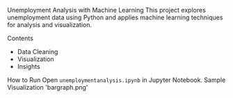 Unemployment Analysis with Machine Learning
This project explores unemployment data using Python and applies machine learning techniques for analysis and visualization.

Contents
- Data Cleaning
- Visualization
- Insights

How to Run
Open `unemploymentanalysis.ipynb` in Jupyter Notebook.
Sample Visualization
'bargraph.png'

